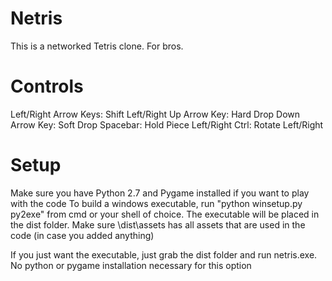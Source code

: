 Netris
======

This is a networked Tetris clone.  For bros.

Controls
========

Left/Right Arrow Keys: Shift Left/Right
Up Arrow Key: Hard Drop
Down Arrow Key: Soft Drop
Spacebar: Hold Piece
Left/Right Ctrl: Rotate Left/Right

Setup
=====
Make sure you have Python 2.7 and Pygame installed if you want to play with the code
To build a windows executable, run "python winsetup.py py2exe" from cmd or your shell of choice.
The executable will be placed in the dist folder.  Make sure \dist\assets has all assets that are used in
the code (in case you added anything)

If you just want the executable, just grab the dist folder and run netris.exe.  No python or pygame installation
necessary for this option